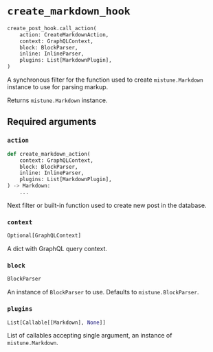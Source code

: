 # `create_markdown_hook`

```python
create_post_hook.call_action(
    action: CreateMarkdownAction,
    context: GraphQLContext,
    block: BlockParser,
    inline: InlineParser,
    plugins: List[MarkdownPlugin],
)
```

A synchronous filter for the function used to create `mistune.Markdown` instance to use for parsing markup.

Returns `mistune.Markdown` instance.


## Required arguments

### `action`

```python
def create_markdown_action(
    context: GraphQLContext,
    block: BlockParser,
    inline: InlineParser,
    plugins: List[MarkdownPlugin],
) -> Markdown:
    ...
```

Next filter or built-in function used to create new post in the database.


### `context`

```python
Optional[GraphQLContext]
```

A dict with GraphQL query context.


### `block`

```python
BlockParser
```

An instance of `BlockParser` to use. Defaults to `mistune.BlockParser`.


### `plugins`

```python
List[Callable[[Markdown], None]]
```

List of callables accepting single argument, an instance of `mistune.Markdown`.